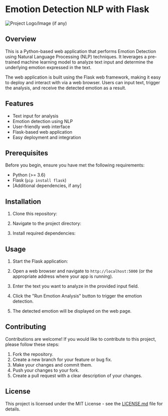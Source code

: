# Emotion Detection NLP with Flask

![Project Logo/Image (if any)](image-url-here.png)

## Overview

This is a Python-based web application that performs Emotion Detection using Natural Language Processing (NLP) techniques. It leverages a pre-trained machine learning model to analyze text input and determine the underlying emotion expressed in the text.

The web application is built using the Flask web framework, making it easy to deploy and interact with via a web browser. Users can input text, trigger the analysis, and receive the detected emotion as a result.

## Features

- Text input for analysis
- Emotion detection using NLP
- User-friendly web interface
- Flask-based web application
- Easy deployment and integration

## Prerequisites

Before you begin, ensure you have met the following requirements:

- Python (>= 3.6)
- Flask (`pip install flask`)
- [Additional dependencies, if any]

## Installation

1. Clone this repository:

2. Navigate to the project directory:

3. Install required dependencies:

## Usage

1. Start the Flask application:

2. Open a web browser and navigate to `http://localhost:5000` (or the appropriate address where your app is running).

3. Enter the text you want to analyze in the provided input field.

4. Click the "Run Emotion Analysis" button to trigger the emotion detection.

5. The detected emotion will be displayed on the web page.

## Contributing

Contributions are welcome! If you would like to contribute to this project, please follow these steps:

1. Fork the repository.
2. Create a new branch for your feature or bug fix.
3. Make your changes and commit them.
4. Push your changes to your fork.
5. Create a pull request with a clear description of your changes.

## License

This project is licensed under the MIT License - see the [LICENSE.md](LICENSE) file for details.
